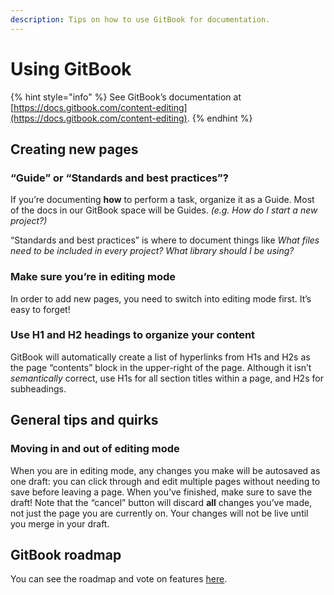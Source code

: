 ```yaml
---
description: Tips on how to use GitBook for documentation.
---
```


# Using GitBook

{% hint style="info" %}
See GitBook’s documentation at [https://docs.gitbook.com/content-editing](https://docs.gitbook.com/content-editing).
{% endhint %}

## Creating new pages

### “Guide” or “Standards and best practices”?

If you’re documenting **how** to perform a task, organize it as a Guide. Most of the docs in our GitBook space will be Guides. _\(e.g. How do I start a new project?\)_

“Standards and best practices” is where to document things like _What files need to be included in every project? What library should I be using?_

### Make sure you’re in editing mode

In order to add new pages, you need to switch into editing mode first. It’s easy to forget!

### Use H1 and H2 headings to organize your content

GitBook will automatically create a list of hyperlinks from H1s and H2s as the page “contents” block in the upper-right of the page. Although it isn’t _semantically_ correct, use H1s for all section titles within a page, and H2s for subheadings.

## General tips and quirks

### Moving in and out of editing mode

When you are in editing mode, any changes you make will be autosaved as one draft: you can click through and edit multiple pages without needing to save before leaving a page. When you’ve finished, make sure to save the draft! Note that the “cancel” button will discard **all** changes you’ve made, not just the page you are currently on. Your changes will not be live until you merge in your draft.

## GitBook roadmap

You can see the roadmap and vote on features [here](https://gitbook.canny.io/).



